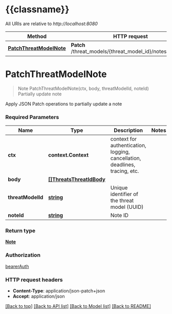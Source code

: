 # {{classname}}

All URIs are relative to *http://localhost:8080*

Method | HTTP request | Description
------------- | ------------- | -------------
[**PatchThreatModelNote**](NotesApi.md#PatchThreatModelNote) | **Patch** /threat_models/{threat_model_id}/notes/{note_id} | Partially update note

# **PatchThreatModelNote**
> Note PatchThreatModelNote(ctx, body, threatModelId, noteId)
Partially update note

Apply JSON Patch operations to partially update a note

### Required Parameters

Name | Type | Description  | Notes
------------- | ------------- | ------------- | -------------
 **ctx** | **context.Context** | context for authentication, logging, cancellation, deadlines, tracing, etc.
  **body** | [**[]ThreatsThreatIdBody**](threats_threat_id_body.md)|  | 
  **threatModelId** | [**string**](.md)| Unique identifier of the threat model (UUID) | 
  **noteId** | [**string**](.md)| Note ID | 

### Return type

[**Note**](Note.md)

### Authorization

[bearerAuth](../README.md#bearerAuth)

### HTTP request headers

 - **Content-Type**: application/json-patch+json
 - **Accept**: application/json

[[Back to top]](#) [[Back to API list]](../README.md#documentation-for-api-endpoints) [[Back to Model list]](../README.md#documentation-for-models) [[Back to README]](../README.md)

